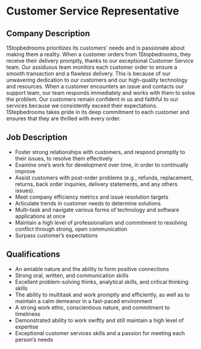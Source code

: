 # Customer Service Representative

## Company Description
1Stopbedrooms prioritizes its customers’ needs and is passionate about making them a reality. When a customer orders from 1Stopbedrooms, they receive their delivery promptly, thanks to our exceptional Customer Service team. Our assiduous team monitors each customer order to ensure a smooth transaction and a flawless delivery.  This is because of our unwavering dedication to our customers and our high-quality technology and resources. When a customer encounters an issue and contacts our support team, our team responds immediately and works with them to solve the problem. Our customers remain confident in us and faithful to our services because we consistently exceed their expectations. 1Stepbedrooms takes pride in its deep commitment to each customer and ensures that they are thrilled with every order.

## Job Description
- Foster strong relationships with customers, and respond promptly to their issues, to resolve them effectively  
- Examine one’s work for development over time, in order to continually improve
- Assist customers with post-order problems (e.g., refunds, replacement, returns, back order inquiries, delivery statements, and any others issues).
- Meet company efficiency metrics and issue resolution targets
- Articulate trends in customer needs to determine solutions
- Multi-task and navigate various forms of technology and software applications at once
- Maintain a high level of professionalism and commitment to resolving conflict through strong, open communication
- Surpass customer’s expectations

## Qualifications
- An amiable nature and the ability to form positive connections
- Strong oral, written, and communication skills
- Excellent problem-solving thinks, analytical skills, and critical thinking skills
- The ability to multitask and work promptly and efficiently, as well as to maintain a calm demeanor in a fast-paced environment
- A strong work ethic,  conscientious nature, and commitment to timeliness
- Demonstrated ability to work swiftly and still maintain a high level of expertise
- Exceptional customer services skills and a passion for meeting each person’s needs 